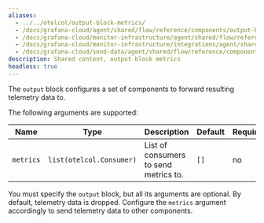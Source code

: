 ```yaml
---
aliases:
  - ../../otelcol/output-block-metrics/
  - /docs/grafana-cloud/agent/shared/flow/reference/components/output-block-metrics/
  - /docs/grafana-cloud/monitor-infrastructure/agent/shared/flow/reference/components/output-block-metrics/
  - /docs/grafana-cloud/monitor-infrastructure/integrations/agent/shared/flow/reference/components/output-block-metrics/
  - /docs/grafana-cloud/send-data/agent/shared/flow/reference/components/output-block-metrics/
description: Shared content, output block metrics
headless: true
---
```


The `output` block configures a set of components to forward resulting telemetry data to.

The following arguments are supported:

| Name      | Type                     | Description                           | Default | Required |
| --------- | ------------------------ | ------------------------------------- | ------- | -------- |
| `metrics` | `list(otelcol.Consumer)` | List of consumers to send metrics to. | `[]`    | no       |

You must specify the `output` block, but all its arguments are optional.
By default, telemetry data is dropped.
Configure the `metrics` argument accordingly to send telemetry data to other components.
